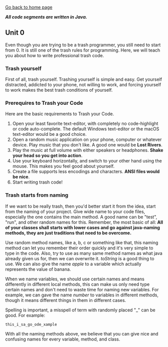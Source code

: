 [Go back to home page](README.md)

***All code segments are written in Java.***

## Unit 0

Even though you are trying to be a trash programmer, you still need to start from 0. It is still one of the trash rules for programming.
Here, we will teach you about how to write professional trash code.

### Trash yourself
First of all, trash yourself. Trashing yourself is simple and easy. Get yourself distracted, addicted to your phone, not willing to work, and forcing yourself to work makes the best trash conditions of yourself.

### Prerequires to Trash your Code
Here are the basic requirements to Trash your Code.

1. Open your least favorite text-editor, with completely no code-highlight or code auto-complete. The default Windows text-editor or the macOS text-editor would be a good choice.
2. Open a random music application on your phone, computer or whatever device. Play music that you don't like. A good one would be **Lost Rivers**.
3. Play the music at full volume with either speakers or headphones. **Shake your head so you get into action**.
4. Use your keyboard horizontally, and switch to your other hand using the mouse. This makes you feel good about yourself.
5. Create a file supports less encodings and characters. **ANSI files would be nice**.
6. Start writing trash code!

### Trash starts from naming

If we want to be really trash, then you'd better start it from the idea, start from the naming of your project. Give wide name to your code files, especially the one contains the main method. A good name can be "test", "run", and other random names for this. Remember, the most basic of all: **All of your classes shall starts with lower cases and go against java-naming methods, they are just traditions that need to be overcome.**

Use random method names, like a, b, c or something like that, this naming method can let you remember their order quickly and it's very simple to type in the code. Also, try to use as many same method names as what java already given us for, then we can overwrite it. *toString* is a good thing to use. We can also give the name *apple* to a variable which actually represents the value of banana. 

When we name variables, we should use certain names and means differently in different local methods, this can make us only need type certain names and don't need to waste time for naming new variables. For example, we can gave the name *number* to variables in different methods, though it means different things in them in different cases.

Spelling is important, a misspell of term with randomly placed "_" can be good. 
For example: 
```
this_i_sa_go_ode_xample
```
With all the naming methods above, we believe that you can give nice and confusing names for every variable, method, and class.
